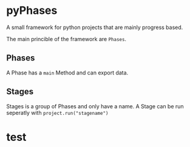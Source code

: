 # pyPhases

A small framework for python projects that are mainly progress based.

The main princible of the framework are `Phases`.

## Phases
A Phase has a `main` Method and can export data.

## Stages

Stages is a group of Phases and only have a name. A Stage can be run seperatly with `project.run("stagename")`



# test

